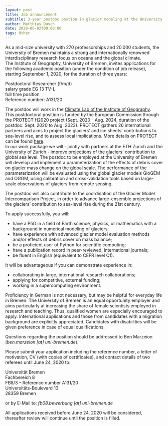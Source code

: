 ```yaml
---
layout: post
title: Job announcement
subtitle: 3-year postdoc postion in glacier modeling at the University of Bremen
author: Matthias Dusch
date: 2020-06-02T00:00:00
tags: Other
---
```


As a mid-size university with 270 professorships and 20.000 students, the University of Bremen maintains a strong and internationally renowned interdisciplinary research focus on oceans and the global climate.  
The Institute of Geography, University of Bremen, invites applications for the following academic position (under the condition of job release), starting September 1, 2020, for the duration of three years:

Postdoctoral Researcher (f/m/d)  
salary grade EG 13 TV-L  
full time position  
Reference number: A131/20

The postdoc will work in the [Climate Lab of the Institute of Geography](http://www.geographie.uni-bremen.de/en/climate-geography).  
This postdoctoral position is funded by the European Commission through the PROTECT H2020 project (Sept. 2020 - Aug. 2024, duration of the postdoc: Sept. 2020 to Aug. 2023). PROTECT gathers 26 international partners and aims to project the glaciers’ and ice sheets’ contributions to sea-level rise, and to assess local implications. More details on PROTECT can be found [here](https://protect-sealevelrise.osug.fr/).  
In our work package we will - jointly with partners at the ETH Zurich and the University of Zurich - improve projections of the glaciers' contribution to global sea level. The postdoc to be employed at the University of Bremen will develop and implement a parameterization of the effects of debris cover on glacier mass change on the global scale. The performance of the parameterization will be evaluated using the global glacier models GloGEM and OGGM, using calibration and cross-validation tools based on large-scale observations of glaciers from remote sensing.

The postdoc will also contribute to the coordination of the Glacier Model Intercomparison Project, in order to advance large-ensemble projections of the glaciers’ contribution to sea-level rise during the 21st century.

To apply successfully, you will:
- have a PhD in a field of Earth science, physics, or mathematics with a background in numerical modeling of glaciers;
- have experience with advanced glacier model evaluation methods and/or effects of debris cover on mass balance;
- be a proficient user of Python for scientific computing;
- have a publication record in peer-reviewed, international journals;
- be fluent in English (equivalent to CEFR level C1).

It will be advantageous if you can demonstrate experience in:
- collaborating in large, international research collaborations;
- applying for competitive, external funding;
- working in a supercomputing environment.

Proficiency in German is not necessary, but may be helpful for everyday life in Bremen.
The University of Bremen is an equal opportunity employer and aims particularly at increasing the share of female scientists employed in research and teaching. Thus, qualified women are especially encouraged to apply. International applications and those from candidates with a migration background are explicitly appreciated. Candidates with disabilities will be given preference in case of equal qualifications.

Questions regarding the position should be addressed to Ben Marzeion (_ben.marzeion [at] uni-bremen.de_).

Please submit your application including the reference number, a letter of motivation, CV (with copies of certificates), and contact details of two referees until June 24, 2020 to:

Universität Bremen  
Fachbereich 8  
FB8/3 – Reference number A131/20  
Universitäts-Boulevard 13  
28359 Bremen  

or by E-Mail to: _fb08.bewerbung [at] uni-bremen.de_

All applications received before June 24, 2020 will be considered, thereafter review will continue until the position is filled.
